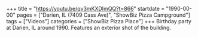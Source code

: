 +++
title = "https://youtu.be/qv3mKXDImQQ?t=866"
startdate = "1990-00-00"
pages = ["Darien, IL (7409 Cass Ave)", "ShowBiz Pizza Campground"]
tags = ["Videos"]
categories = ["ShowBiz Pizza Place"]
+++
Birthday party at Darien, IL around 1990. Features an exterior shot of the building.
